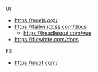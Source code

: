 UI 
- https://vuejs.org/
- https://tailwindcss.com/docs
  - https://headlessui.com/vue
- https://flowbite.com/docs


FS
- https://nuxt.com/